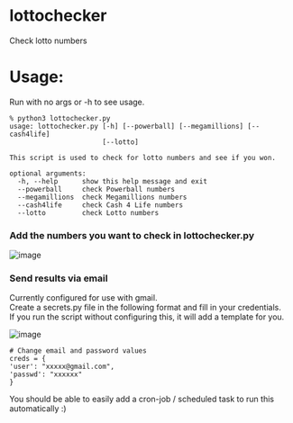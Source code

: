 # lottochecker
Check lotto numbers

<h1> Usage: </h1>
Run with no args or -h to see usage.

```
% python3 lottochecker.py
usage: lottochecker.py [-h] [--powerball] [--megamillions] [--cash4life]
                       [--lotto]

This script is used to check for lotto numbers and see if you won.

optional arguments:
  -h, --help      show this help message and exit
  --powerball     check Powerball numbers
  --megamillions  check Megamillions numbers
  --cash4life     check Cash 4 Life numbers
  --lotto         check Lotto numbers
```

<h3> Add the numbers you want to check in lottochecker.py </h3>

![image](https://user-images.githubusercontent.com/24526564/83340441-03c90d00-a2a6-11ea-88cd-63bcb633278f.png)

<h3> Send results via email </h3>
Currently configured for use with gmail.
<br> Create a secrets.py file in the following format and fill in your credentials.
<br> If you run the script without configuring this, it will add a template for you.

![image](https://user-images.githubusercontent.com/24526564/83340472-9f5a7d80-a2a6-11ea-87f0-26fe4ac271ba.png)

```
# Change email and password values
creds = {
'user': "xxxxx@gmail.com",
'passwd': "xxxxxx"
}
```

You should be able to easily add a cron-job / scheduled task to run this automatically :)
